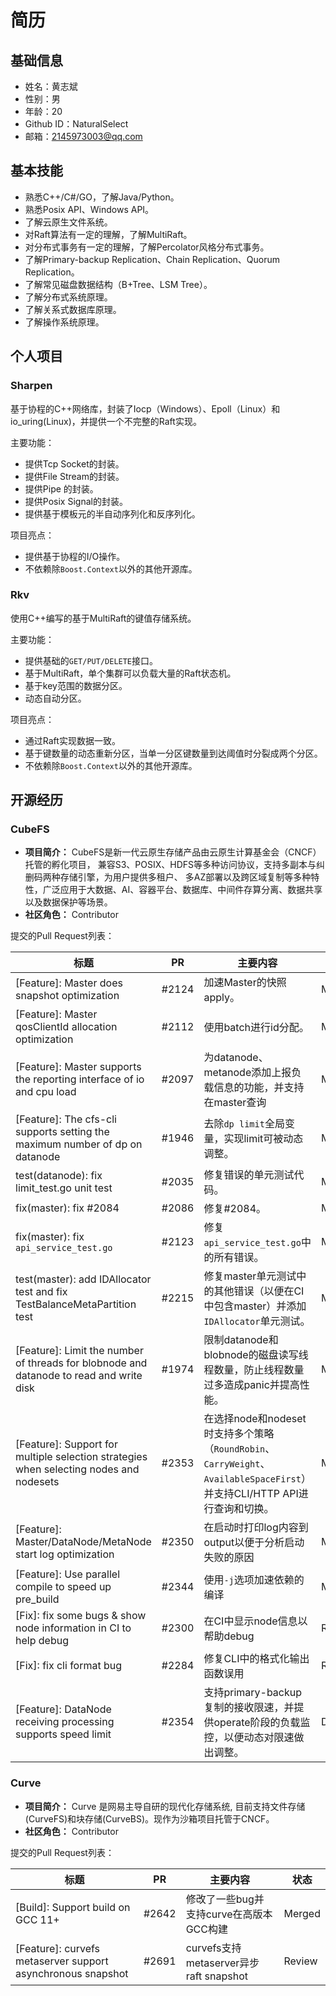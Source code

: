 # 简历

## 基础信息

* 姓名：黄志斌
* 性别：男
* 年龄：20
* Github ID：NaturalSelect
* 邮箱：2145973003@qq.com

## 基本技能

* 熟悉C++/C#/GO，了解Java/Python。
* 熟悉Posix API、Windows API。
* 了解云原生文件系统。
* 对Raft算法有一定的理解，了解MultiRaft。
* 对分布式事务有一定的理解，了解Percolator风格分布式事务。
* 了解Primary-backup Replication、Chain Replication、Quorum Replication。
* 了解常见磁盘数据结构（B+Tree、LSM Tree）。
* 了解分布式系统原理。
* 了解关系式数据库原理。
* 了解操作系统原理。

## 个人项目

### Sharpen

基于协程的C++网络库，封装了Iocp（Windows）、Epoll（Linux）和io_uring(Linux)，并提供一个不完整的Raft实现。

主要功能：
* 提供Tcp Socket的封装。
* 提供File Stream的封装。
* 提供Pipe 的封装。
* 提供Posix Signal的封装。
* 提供基于模板元的半自动序列化和反序列化。

项目亮点：
* 提供基于协程的I/O操作。
* 不依赖除`Boost.Context`以外的其他开源库。

### Rkv

使用C++编写的基于MultiRaft的键值存储系统。

主要功能：
* 提供基础的`GET/PUT/DELETE`接口。
* 基于MultiRaft，单个集群可以负载大量的Raft状态机。
* 基于key范围的数据分区。
* 动态自动分区。

项目亮点：
* 通过Raft实现数据一致。
* 基于键数量的动态重新分区，当单一分区键数量到达阈值时分裂成两个分区。
* 不依赖除`Boost.Context`以外的其他开源库。

## 开源经历

### CubeFS

* **项目简介：** CubeFS是新一代云原生存储产品由云原生计算基金会（CNCF）托管的孵化项目， 兼容S3、POSIX、HDFS等多种访问协议，支持多副本与纠删码两种存储引擎，为用户提供多租户、 多AZ部署以及跨区域复制等多种特性，广泛应用于大数据、AI、容器平台、数据库、中间件存算分离、数据共享以及数据保护等场景。
* **社区角色：** Contributor

提交的Pull Request列表：

|标题|PR|主要内容|状态|
|-|-|-|-|
|[Feature]: Master does snapshot optimization|#2124|加速Master的快照apply。|Merged|
|[Feature]: Master qosClientId allocation optimization|#2112|使用batch进行id分配。|Merged|
|[Feature]: Master supports the reporting interface of io and cpu load|#2097|为datanode、metanode添加上报负载信息的功能，并支持在master查询|Merged|
|[Feature]: The cfs-cli supports setting the maximum number of dp on datanode|#1946|去除`dp limit`全局变量，实现limit可被动态调整。|Merged|
|test(datanode): fix limit_test.go unit test|#2035|修复错误的单元测试代码。|Merged|
|fix(master): fix #2084|#2086|修复#2084。|Merged|
|fix(master): fix `api_service_test.go`|#2123|修复`api_service_test.go`中的所有错误。|Merged|
|test(master): add IDAllocator test and fix TestBalanceMetaPartition test|#2215|修复master单元测试中的其他错误（以便在CI中包含master）并添加`IDAllocator`单元测试。|Merged|
|[Feature]: Limit the number of threads for blobnode and datanode to read and write disk|#1974|限制datanode和blobnode的磁盘读写线程数量，防止线程数量过多造成panic并提高性能。|Merged|
|[Feature]: Support for multiple selection strategies when selecting nodes and nodesets|#2353|在选择node和nodeset时支持多个策略（`RoundRobin`、`CarryWeight`、`AvailableSpaceFirst`）并支持CLI/HTTP API进行查询和切换。|Merged|
|[Feature]: Master/DataNode/MetaNode start log optimization|#2350|在启动时打印log内容到output以便于分析启动失败的原因|Merged|
|[Feature]: Use parallel compile to speed up pre_build|#2344|使用`-j`选项加速依赖的编译|Merged|
|[Fix]: fix some bugs & show node information in CI to help debug|#2300|在CI中显示node信息以帮助debug|Review|
|[Fix]: fix cli format bug|#2284|修复CLI中的格式化输出函数误用|Review|
|[Feature]: DataNode receiving processing supports speed limit|#2354|支持primary-backup 复制的接收限速，并提供operate阶段的负载监控，以便动态对限速做出调整。|Draft|

### Curve

* **项目简介：** Curve 是网易主导自研的现代化存储系统, 目前支持文件存储(CurveFS)和块存储(CurveBS)。现作为沙箱项目托管于CNCF。
* **社区角色：** Contributor

提交的Pull Request列表：

|标题|PR|主要内容|状态|
|-|-|-|-|
|[Build]: Support build on GCC 11+|#2642|修改了一些bug并支持curve在高版本GCC构建|Merged|
|[Feature]: curvefs metaserver support asynchronous snapshot|#2691|curvefs支持metaserver异步raft snapshot|Review|
